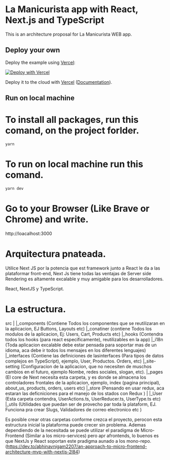 # La Manicurista app with React, Next.js and TypeScript

This is an architecture proposal for La Manicurista WEB app.

## Deploy your own

Deploy the example using [Vercel](https://vercel.com):

[![Deploy with Vercel](https://vercel.com/button)](https://vercel.com/import/project?template=https://github.com/vercel/next.js/tree/canary/examples/with-typescript)

Deploy it to the cloud with [Vercel](https://vercel.com/import?filter=next.js&utm_source=github&utm_medium=readme&utm_campaign=next-example) ([Documentation](https://nextjs.org/docs/deployment)).

## Run on local machine

# To install all packages, run this comand, on the project forlder.

`yarn`

# To run on local machine run this comand.

`yarn dev`

# Go to your Browser (Like Brave or Chrome) and write.

http://loacalhost:3000

# Arquitectura pnateada.

Utilice Next JS por la potencia que est framework junto a React le da a las plataformar front-end, Next Js tiene todas las ventajas de Server side Rendering
es altamente excalable y muy amigable para los desarrolladores.

React, NextJS y TypeScript.

# La estructura.

src
|
|\_components (Contiene Todos los componentes que se reutilizaran en la aplicacion, EJ Buttons, Layouts etc)
|\_conatiner (contiene Todos los modulos de la aplicacion, Ej: Users, Cart, Products etc)
|\_hooks (Contendra todos los hooks (para react especificamente), reutilizables en la app)
|\_i18n (Toda aplicacion excalable debe estar pensada para soportar mas de un idioma, aca debe ir todos los mensajes en los diferentes lenguajes)
|\_interfaces (Contiene las definiciones de lasinterfaces (Para tipos de datos complejos en TypeScript), ejemplo, User, Productos. Orders, etc)
|\_site-setting (Configuracion de la aplicacion, que no necesiten de muschos cambios en el futuro, ejemplo Nombe, redes sociales, slogan, etc).
|\_pages (El core de Next necesita esta carpeta, y es donde se almacena los controladores frontales de la aplicacion, ejemplo, index (pagina principal), about_us, products, orders, users etc)
|\_store (Pensando en usar redux, aca estaran las deficniciones para el manejo de los stados con Redux )
| |\_User (Esta carpeta contendra, UserActions.ts, UserReducer.ts, UserType.ts etc)
|\_utils (Utilidades que puedan ser de provecho par toda la plataform, EJ. Funciona pra crear Slugs, Validadores de correo electronico etc )

Es posible crear otras carpetas conforme crezca el proyecto, perocon esta estructura inicial la plataforma puede crecer sin problema.
Ademas dependiendo de la necesitada se puede utilizar el paradigma de Micro-Frontend (Similar a los micro-services) pero apr afrontends, lo buenos es
que NextJs y React soportan este pradigma aunado a los mono-repo. (https://dev.to/abhinavnigam2207/an-approach-to-micro-frontend-architecture-mvp-with-nextjs-2l84)
